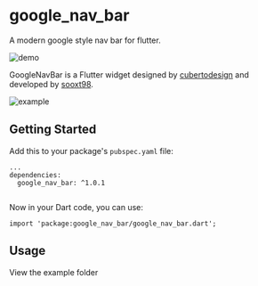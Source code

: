 # google_nav_bar

A modern google style nav bar for flutter.

![demo](https://user-images.githubusercontent.com/13378059/71318444-01c77a80-24cc-11ea-8470-4a983d76fd11.gif)


GoogleNavBar is a Flutter widget designed by [cubertodesign](https://dribbble.com/shots/5925052-Google-Bottom-Bar-Navigation-Pattern/) and developed by [sooxt98](https://www.instagram.com/sooxt98/).

![example](https://user-images.githubusercontent.com/13378059/71321360-2b47cc80-24f3-11ea-9b1b-389355ae8661.gif)


## Getting Started

Add this to your package's `pubspec.yaml` file:
```
...
dependencies:
  google_nav_bar: ^1.0.1
  
```

Now in your Dart code, you can use:
```
import 'package:google_nav_bar/google_nav_bar.dart';
```

## Usage

View the example folder